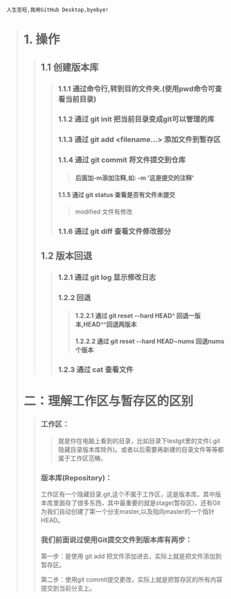     人生苦短,我用GitHub Desktop,byebye!
># 1.  操作
>>## 1.1  创建版本库
>>>### 1.1.1  通过命令行,转到目的文件夹.(使用pwd命令可查看当前目录)
>>>### 1.1.2  通过 git init 把当前目录变成git可以管理的库
>>>### 1.1.3  通过 git add <filename...>  添加文件到暂存区
>>>### 1.1.4  通过 git commit 将文件提交到仓库
>>>>####  后面加-m添加注释,如: -m '这是提交的注释'
>>>
>>>#### 1.1.5  通过  git status 查看是否有文件未提交
>>>
>>>> modified		文件有修改
>>>
>>>### 1.1.6  通过  git diff  <filename>	查看文件修改部分
>>
>>## 1.2  版本回退
>>
>>> ### 1.2.1  通过 git log 显示修改日志
>>>
>>> ### 1.2.2 回退
>>>
>>> > #### 1.2.2.1  通过  git reset  --hard HEAD^  回退一版本,HEAD^^回退两版本
>>> >
>>> > #### 1.2.2.2 通过  git reset  --hard HEAD~nums  回退nums个版本
>>>
>>> ### 1.2.3  通过  cat <filename>  查看文件
>
># 二：理解工作区与暂存区的区别
>
>> ### 工作区：
>>
>> > 就是你在电脑上看到的目录，比如目录下testgit里的文件(.git隐藏目录版本库除外)。或者以后需要再新建的目录文件等等都属于工作区范畴。
>>
>> ### 版本库(Repository)：
>>
>> 工作区有一个隐藏目录.git,这个不属于工作区，这是版本库。其中版本库里面存了很多东西，其中最重要的就是stage(暂存区)，还有Git为我们自动创建了第一个分支master,以及指向master的一个指针HEAD。
>>
>> ### 我们前面说过使用Git提交文件到版本库有两步：
>>
>> 第一步：是使用 git add 把文件添加进去，实际上就是把文件添加到暂存区。
>>
>> 第二步：使用git commit提交更改，实际上就是把暂存区的所有内容提交到当前分支上。